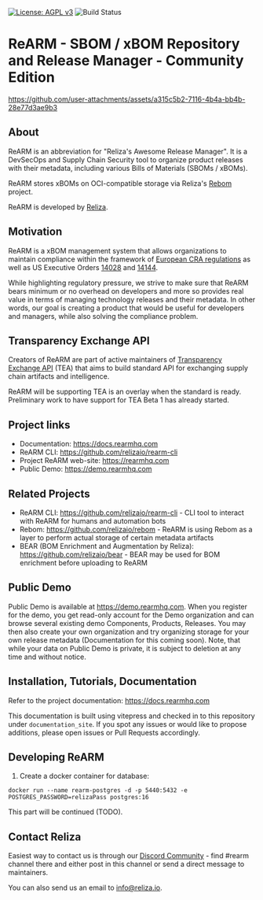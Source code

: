  [![License: AGPL v3](https://img.shields.io/badge/License-AGPL_v3-blue.svg)](https://www.gnu.org/licenses/agpl-3.0)
 ![Build Status](https://github.com/relizaio/rearm/actions/workflows/github_actions.yml/badge.svg?branch=main)

# ReARM - SBOM / xBOM Repository and Release Manager - Community Edition

https://github.com/user-attachments/assets/a315c5b2-7116-4b4a-bb4b-28e77d3ae9b3

## About
ReARM is an abbreviation for "Reliza's Awesome Release Manager". It is a DevSecOps and Supply Chain Security tool to organize product releases with their metadata, including various Bills of Materials (SBOMs / xBOMs).

ReARM stores xBOMs on OCI-compatible storage via Reliza's [Rebom](https://github.com/relizaio/rebom) project.

ReARM is developed by [Reliza](https://reliza.io).

## Motivation
ReARM is a xBOM management system that allows organizations to maintain compliance within the framework of [European CRA regulations](https://eur-lex.europa.eu/eli/reg/2024/2847/oj) as well as US Executive Orders [14028](https://www.federalregister.gov/documents/2021/05/17/2021-10460/improving-the-nations-cybersecurity) and [14144](https://www.federalregister.gov/documents/2025/01/17/2025-01470/strengthening-and-promoting-innovation-in-the-nations-cybersecurity).

While highlighting regulatory pressure, we strive to make sure that ReARM bears minimum or no overhead on developers and more so provides real value in terms of managing technology releases and their metadata. In other words, our goal is creating a product that would be useful for developers and managers, while also solving the compliance problem.

## Transparency Exchange API
Creators of ReARM are part of active maintainers of [Transparency Exchange API](https://github.com/CycloneDX/transparency-exchange-api/) (TEA) that aims to build standard API for exchanging supply chain artifacts and intelligence.

ReARM will be supporting TEA is an overlay when the standard is ready. Preliminary work to have support for TEA Beta 1 has already started.

## Project links
- Documentation: https://docs.rearmhq.com
- ReARM CLI: https://github.com/relizaio/rearm-cli
- Project ReARM web-site: https://rearmhq.com
- Public Demo: https://demo.rearmhq.com

## Related Projects
- ReARM CLI: https://github.com/relizaio/rearm-cli - CLI tool to interact with ReARM for humans and automation bots
- Rebom: https://github.com/relizaio/rebom - ReARM is using Rebom as a layer to perform actual storage of certain metadata artifacts
- BEAR (BOM Enrichment and Augmentation by Reliza): https://github.com/relizaio/bear - BEAR may be used for BOM enrichment before uploading to ReARM

## Public Demo
Public Demo is available at https://demo.rearmhq.com. When you register for the demo, you get read-only account for the Demo organization and can browse several existing demo Components, Products, Releases. You may then also create your own organization and try organizing storage for your own release metadata (Documentation for this coming soon). Note, that while your data on Public Demo is private, it is subject to deletion at any time and without notice.

## Installation, Tutorials, Documentation
Refer to the project documentation: https://docs.rearmhq.com

This documentation is built using vitepress and checked in to this repository under `documentation_site`. If you spot any issues or would like to propose additions, please open issues or Pull Requests accordingly.

## Developing ReARM

1. Create a docker container for database:
```
docker run --name rearm-postgres -d -p 5440:5432 -e POSTGRES_PASSWORD=relizaPass postgres:16
```

This part will be continued (TODO).

## Contact Reliza
Easiest way to contact us is through our [Discord Community](https://devopscommunity.org/) - find #rearm channel there and either post in this channel or send a direct message to maintainers.

You can also send us an email to [info@reliza.io](mailto:info@reliza.io).
